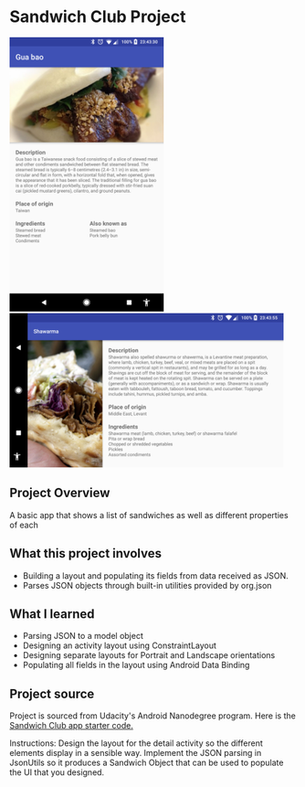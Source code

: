 # Sandwich Club Project
<img src="https://github.com/TROD-123/android-nanodegree/blob/master/website/images/screenshot_sandwiches_phone_portrait.png" width="270" height="480"/> <img src="https://github.com/TROD-123/android-nanodegree/blob/master/website/images/screenshot_sandwiches_phone_landscape.png" width="480" height="270"/><br>

## Project Overview
A basic app that shows a list of sandwiches as well as different properties of each

## What this project involves
- Building a layout and populating its fields from data received as JSON.
- Parses JSON objects through built-in utilities provided by org.json

## What I learned
- Parsing JSON to a model object
- Designing an activity layout using ConstraintLayout
- Designing separate layouts for Portrait and Landscape orientations
- Populating all fields in the layout using Android Data Binding

## Project source
Project is sourced from Udacity's Android Nanodegree program. Here is the [Sandwich Club app starter code.](https://github.com/udacity/sandwich-club-starter-code)

Instructions:
Design the layout for the detail activity so the different elements
display in a sensible way. Implement the JSON parsing in JsonUtils so it
produces a Sandwich Object that can be used to populate the UI that you designed.
